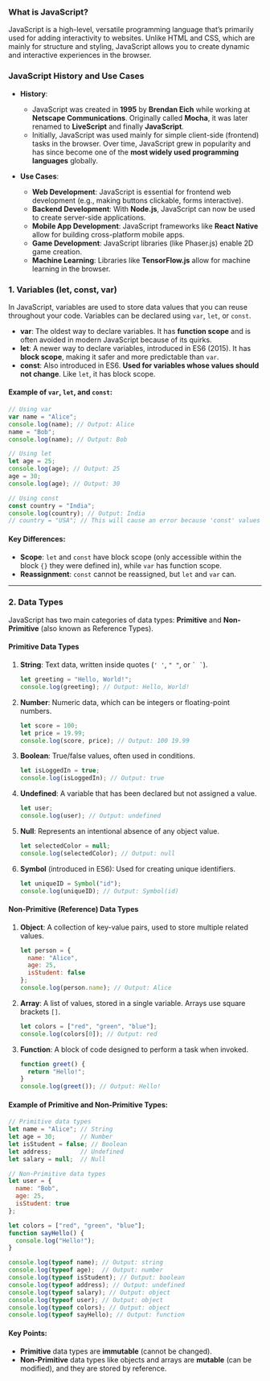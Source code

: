 ### **What is JavaScript?**

JavaScript is a high-level, versatile programming language that’s primarily used for adding interactivity to websites. Unlike HTML and CSS, which are mainly for structure and styling, JavaScript allows you to create dynamic and interactive experiences in the browser.

### **JavaScript History and Use Cases**

- **History**:
  - JavaScript was created in **1995** by **Brendan Eich** while working at **Netscape Communications**. Originally called **Mocha**, it was later renamed to **LiveScript** and finally **JavaScript**.
  - Initially, JavaScript was used mainly for simple client-side (frontend) tasks in the browser. Over time, JavaScript grew in popularity and has since become one of the **most widely used programming languages** globally.

- **Use Cases**:
  - **Web Development**: JavaScript is essential for frontend web development (e.g., making buttons clickable, forms interactive).
  - **Backend Development**: With **Node.js**, JavaScript can now be used to create server-side applications.
  - **Mobile App Development**: JavaScript frameworks like **React Native** allow for building cross-platform mobile apps.
  - **Game Development**: JavaScript libraries (like Phaser.js) enable 2D game creation.
  - **Machine Learning**: Libraries like **TensorFlow.js** allow for machine learning in the browser.

### **1. Variables (let, const, var)**

In JavaScript, variables are used to store data values that you can reuse throughout your code. Variables can be declared using `var`, `let`, or `const`.

- **var**: The oldest way to declare variables. It has **function scope** and is often avoided in modern JavaScript because of its quirks.
- **let**: A newer way to declare variables, introduced in ES6 (2015). It has **block scope**, making it safer and more predictable than `var`.
- **const**: Also introduced in ES6. **Used for variables whose values should not change**. Like `let`, it has block scope.

#### Example of `var`, `let`, and `const`:

```javascript
// Using var
var name = "Alice";
console.log(name); // Output: Alice
name = "Bob";
console.log(name); // Output: Bob

// Using let
let age = 25;
console.log(age); // Output: 25
age = 30;
console.log(age); // Output: 30

// Using const
const country = "India";
console.log(country); // Output: India
// country = "USA"; // This will cause an error because 'const' values cannot be changed
```

#### Key Differences:

- **Scope**: `let` and `const` have block scope (only accessible within the block `{}` they were defined in), while `var` has function scope.
- **Reassignment**: `const` cannot be reassigned, but `let` and `var` can.
  
---

### **2. Data Types**

JavaScript has two main categories of data types: **Primitive** and **Non-Primitive** (also known as Reference Types).

#### **Primitive Data Types**

1. **String**: Text data, written inside quotes (`' '`, `" "`, or `` ` ` ``).
   ```javascript
   let greeting = "Hello, World!";
   console.log(greeting); // Output: Hello, World!
   ```
   
2. **Number**: Numeric data, which can be integers or floating-point numbers.
   ```javascript
   let score = 100;
   let price = 19.99;
   console.log(score, price); // Output: 100 19.99
   ```

3. **Boolean**: True/false values, often used in conditions.
   ```javascript
   let isLoggedIn = true;
   console.log(isLoggedIn); // Output: true
   ```

4. **Undefined**: A variable that has been declared but not assigned a value.
   ```javascript
   let user;
   console.log(user); // Output: undefined
   ```

5. **Null**: Represents an intentional absence of any object value.
   ```javascript
   let selectedColor = null;
   console.log(selectedColor); // Output: null
   ```

6. **Symbol** (introduced in ES6): Used for creating unique identifiers.
   ```javascript
   let uniqueID = Symbol("id");
   console.log(uniqueID); // Output: Symbol(id)
   ```

#### **Non-Primitive (Reference) Data Types**

1. **Object**: A collection of key-value pairs, used to store multiple related values.
   ```javascript
   let person = {
     name: "Alice",
     age: 25,
     isStudent: false
   };
   console.log(person.name); // Output: Alice
   ```

2. **Array**: A list of values, stored in a single variable. Arrays use square brackets `[]`.
   ```javascript
   let colors = ["red", "green", "blue"];
   console.log(colors[0]); // Output: red
   ```

3. **Function**: A block of code designed to perform a task when invoked.
   ```javascript
   function greet() {
     return "Hello!";
   }
   console.log(greet()); // Output: Hello!
   ```

#### Example of Primitive and Non-Primitive Types:

```javascript
// Primitive data types
let name = "Alice"; // String
let age = 30;       // Number
let isStudent = false; // Boolean
let address;        // Undefined
let salary = null;  // Null

// Non-Primitive data types
let user = {
  name: "Bob",
  age: 25,
  isStudent: true
};

let colors = ["red", "green", "blue"];
function sayHello() {
  console.log("Hello!");
}

console.log(typeof name); // Output: string
console.log(typeof age);  // Output: number
console.log(typeof isStudent); // Output: boolean
console.log(typeof address); // Output: undefined
console.log(typeof salary); // Output: object
console.log(typeof user); // Output: object
console.log(typeof colors); // Output: object
console.log(typeof sayHello); // Output: function
```

#### Key Points:
- **Primitive** data types are **immutable** (cannot be changed).
- **Non-Primitive** data types like objects and arrays are **mutable** (can be modified), and they are stored by reference.
